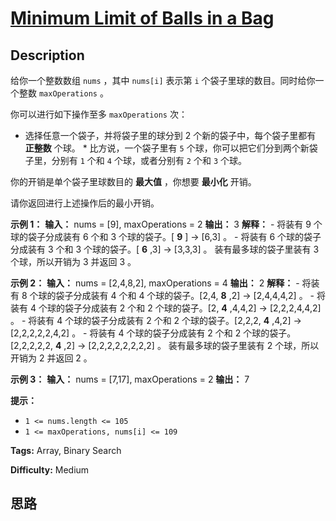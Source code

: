 # [Minimum Limit of Balls in a Bag][title]

## Description

给你一个整数数组 `nums` ，其中 `nums[i]` 表示第 `i` 个袋子里球的数目。同时给你一个整数 `maxOperations` 。

你可以进行如下操作至多 `maxOperations` 次：

  * 选择任意一个袋子，并将袋子里的球分到 2 个新的袋子中，每个袋子里都有 **正整数** 个球。     * 比方说，一个袋子里有 `5` 个球，你可以把它们分到两个新袋子里，分别有 `1` 个和 `4` 个球，或者分别有 `2` 个和 `3` 个球。

你的开销是单个袋子里球数目的 **最大值** ，你想要 **最小化** 开销。

请你返回进行上述操作后的最小开销。

**示例 1：**
            **输入：** nums = [9], maxOperations = 2    **输出：** 3    **解释：**    - 将装有 9 个球的袋子分成装有 6 个和 3 个球的袋子。[ **9** ] -> [6,3] 。    - 将装有 6 个球的袋子分成装有 3 个和 3 个球的袋子。[ **6** ,3] -> [3,3,3] 。    装有最多球的袋子里装有 3 个球，所以开销为 3 并返回 3 。    

**示例 2：**
            **输入：** nums = [2,4,8,2], maxOperations = 4    **输出：** 2    **解释：**    - 将装有 8 个球的袋子分成装有 4 个和 4 个球的袋子。[2,4, **8** ,2] -> [2,4,4,4,2] 。    - 将装有 4 个球的袋子分成装有 2 个和 2 个球的袋子。[2, **4** ,4,4,2] -> [2,2,2,4,4,2] 。    - 将装有 4 个球的袋子分成装有 2 个和 2 个球的袋子。[2,2,2, **4** ,4,2] -> [2,2,2,2,2,4,2] 。    - 将装有 4 个球的袋子分成装有 2 个和 2 个球的袋子。[2,2,2,2,2, **4** ,2] -> [2,2,2,2,2,2,2,2] 。    装有最多球的袋子里装有 2 个球，所以开销为 2 并返回 2 。    

**示例 3：**
            **输入：** nums = [7,17], maxOperations = 2    **输出：** 7    

**提示：**

  * `1 <= nums.length <= 105`
  * `1 <= maxOperations, nums[i] <= 109`


**Tags:** Array, Binary Search

**Difficulty:** Medium

## 思路

[title]: https://leetcode-cn.com/problems/minimum-limit-of-balls-in-a-bag
